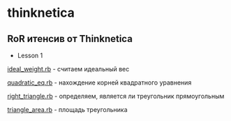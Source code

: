# thinknetica
## RoR итенсив от Thinknetica 

- Lesson 1

[ideal_weight.rb](https://github.com/alex-dev-2020/thinknetica/blob/master/lesson_1/ideal_weight.rb) - считаем идеальный вес 

[quadratic_eq.rb](https://github.com/alex-dev-2020/thinknetica/blob/master/lesson_1/quadratic_eq.rb) - нахождение корней квадратного уравнения 

[right_triangle.rb](https://github.com/alex-dev-2020/thinknetica/blob/master/lesson_1/right_triangle.rb) - определяем, является ли треугольник прямоугольным 

[triangle_area.rb](https://github.com/alex-dev-2020/thinknetica/blob/master/lesson_1/triangle_area.rb) - площадь треугольника 
